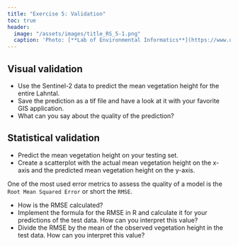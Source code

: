 ```yaml
---
title: "Exercise 5: Validation"
toc: true
header:
  image: "/assets/images/title_RS_5-1.png"
  caption: 'Photo: [**Lab of Environmental Informatics**](https://www.uni-marburg.de/en/fb19/disciplines/physisch/environmentalinformatics){:target="_blank"}'
--- 
```



## Visual validation

* Use the Sentinel-2 data to predict the mean vegetation height for the entire Lahntal.
* Save the prediction as a tif file and have a look at it with your favorite GIS application.
* What can you say about the quality of the prediction?



## Statistical validation

* Predict the mean vegetation height on your testing set.
* Create a scatterplot with the actual mean vegetation height on the x-axis and the predicted mean vegetation height on the y-axis.

One of the most used error metrics to assess the quality of a model is the `Root Mean Squared Error` or short the `RMSE`.

* How is the RMSE calculated?
* Implement the formula for the RMSE in R and calculate it for your predictions of the test data. How can you interpret this value?
* Divide the RMSE by the mean of the observed vegetation height in the test data. How can you interpret this value?




